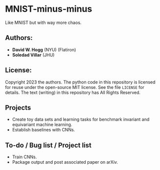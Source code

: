 # MNIST-minus-minus

Like MNIST but with way more chaos.

## Authors:
- **David W. Hogg** (NYU) (Flatiron)
- **Soledad Villar** (JHU)

## License:
Copyright 2023 the authors.
The python code in this repository is licensed for reuse under the open-source MIT license.
See the file `LICENSE` for details.
The text (writing) in this repository has All Rights Reserved.

## Projects
- Create toy data sets and learning tasks for benchmark invariant and equivariant machine learning.
- Establish baselines with CNNs.

## To-do / Bug list / Project list
- Train CNNs.
- Package output and post associated paper on arXiv.

